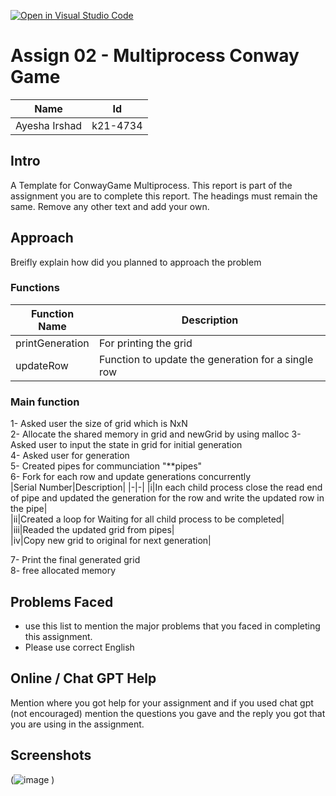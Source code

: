 [![Open in Visual Studio Code](https://classroom.github.com/assets/open-in-vscode-c66648af7eb3fe8bc4f294546bfd86ef473780cde1dea487d3c4ff354943c9ae.svg)](https://classroom.github.com/online_ide?assignment_repo_id=10686574&assignment_repo_type=AssignmentRepo)
# Assign 02 - Multiprocess Conway Game
|Name|Id|
|-|-|
|Ayesha Irshad|k21-4734|


## Intro
A Template for ConwayGame Multiprocess. This report is part of the assignment you are to complete this report. The headings must remain the same. Remove any other text and add your own. 

## Approach
Breifly explain how did you planned to approach the problem  
### Functions
|Function Name|Description|
|-|-|
|printGeneration|For printing the grid|
|updateRow|Function to update the generation for a single row|

### Main function  
1- Asked user the size of grid which is NxN  
2- Allocate the shared memory in grid and newGrid by using malloc
3- Asked user to input the state in grid for initial generation  
4- Asked user for generation  
5- Created pipes for communciation "**pipes"  
6- Fork for each row and update generations concurrently  
   |Serial Number|Description|
|-|-|
   |i|In each child process close the read end of pipe and updated the generation for the row and write the updated row in the pipe|  
   |ii|Created a loop for Waiting for all child process to be completed|  
   |iii|Readed the updated grid from pipes|  
   |iv|Copy new grid to original for next generation|    
  
7- Print the final generated grid  
8- free allocated memory
## Problems Faced
+ use this list to mention the major problems that you faced in completing this assignment.
+ Please use correct English

## Online / Chat GPT Help
Mention where you got help for your assignment and if you used chat gpt (not encouraged) mention the questions you gave and the reply you got that you are using in the assignment.

## Screenshots
(![image](https://user-images.githubusercontent.com/104616632/235513975-6dffc168-54c5-45ae-aefb-5c92615de292.png)
) 
